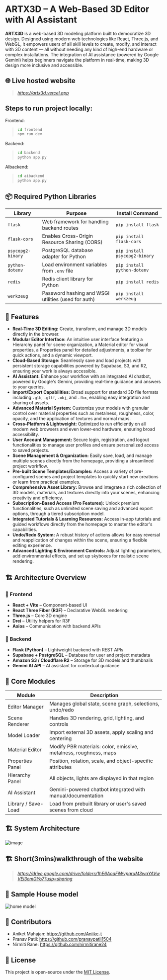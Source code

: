 #  ARTX3D – A Web-Based 3D Editor with AI Assistant

**ARTX3D** is a web-based 3D modeling platform built to democratize 3D design. Designed using modern web technologies like React, Three.js, and WebGL, it empowers users of all skill levels to create, modify, and interact with 3D content — all without needing any kind of high-end hardware or complex installations. The integration of AI assistance (powered by Google Gemini) helps beginners navigate the platform in real-time, making 3D design more inclusive and accessible.

## 🌐 Live hosted website
> _https://artx3d.vercel.app_


## Steps to run project locally:
Frontend:
> ```bash
> cd frontend
> npm run dev
> ```

Backend:
> ```bash
> cd backend
> python app.py
> ```

AIbackend:
> ```bash
> cd aibackend
> python app.py
> ```


## 📦 Required Python Libraries

| Library            | Purpose                                                | Install Command                        |
|--------------------|--------------------------------------------------------|----------------------------------------|
| `flask`            | Web framework for handling backend routes              | `pip install flask`                    |
| `flask-cors`       | Enables Cross-Origin Resource Sharing (CORS)           | `pip install flask-cors`              |
| `psycopg2-binary`  | PostgreSQL database adapter for Python                 | `pip install psycopg2-binary`         |
| `python-dotenv`    | Load environment variables from `.env` file            | `pip install python-dotenv`           |
| `redis`            | Redis client library for Python                        | `pip install redis`                   |
| `werkzeug`         | Password hashing and WSGI utilities (used for auth)   | `pip install werkzeug`                |


## 🚀 Features

-   **Real-Time 3D Editing:** Create, transform, and manage 3D models directly in the browser.
-   **Modular Editor Interface:** An intuitive user interface featuring a Hierarchy panel for scene organization, a Material editor for visual properties, a Properties panel for detailed adjustments, a toolbar for quick actions, and a dynamic viewport.
-   **Cloud-Based Storage:** Seamlessly save and load projects with persistent storage capabilities powered by Supabase, S3, and R2, ensuring your work is always accessible.
-   **AI Assistant:** Enhance your workflow with an integrated AI chatbot, powered by Google's Gemini, providing real-time guidance and answers to your queries.
-   **Import/Export Capabilities:** Broad support for standard 3D file formats including `.glb`, `.gltf`, `.obj`, and `.fbx`, enabling easy integration and sharing of assets.
-   **Advanced Material System:** Customize your models with granular control over material properties such as metalness, roughness, color, opacity, and the application of textures and normal maps.
-   **Cross-Platform & Lightweight:** Optimized to run efficiently on all modern web browsers and even lower-end hardware, ensuring broad accessibility.
-   **User Account Management:** Secure login, registration, and logout functionalities to manage user profiles and ensure personalized access to saved projects.
-   **Scene Management & Organization:** Easily save, load, and manage multiple scenes directly from the homepage, providing a streamlined project workflow.
-   **Pre-built Scene Templates/Examples:** Access a variety of pre-configured scenes and project templates to quickly start new creations or learn from practical examples.
-   **Comprehensive Asset Library:** Browse and integrate a rich collection of 3D models, materials, and textures directly into your scenes, enhancing creativity and efficiency.
-   **Subscription-Based Access (Pro Features):** Unlock premium functionalities, such as unlimited scene saving and advanced export options, through a tiered subscription model.
-   **Integrated Tutorials & Learning Resources:** Access in-app tutorials and guided workflows directly from the homepage to master the editor's capabilities.
-   **Undo/Redo System:** A robust history of actions allows for easy reversal and reapplication of changes within the scene, ensuring a flexible editing experience.
-   **Advanced Lighting & Environment Controls:** Adjust lighting parameters, add environmental effects, and set up skyboxes for realistic scene rendering.


## 🏗️ Architecture Overview

### 🔷 Frontend

- **React + Vite** – Component-based UI
- **React Three Fiber (R3F)** – Declarative WebGL rendering
- **Three.js** – Core 3D engine
- **Drei** – Utility helpers for R3F
- **Axios** – Communication with backend APIs

### 🔶 Backend

- **Flask (Python)** – Lightweight backend with REST APIs
- **Supabase + PostgreSQL** – Database for user and project metadata
- **Amazon S3 / Cloudflare R2** – Storage for 3D models and thumbnails
- **Gemini AI API** – AI assistant for contextual guidance


## 🧱 Core Modules

| Module              | Description                                                                 |
|---------------------|-----------------------------------------------------------------------------|
| Editor Manager       | Manages global state, scene graph, selections, undo/redo                   |
| Scene Renderer       | Handles 3D rendering, grid, lighting, and controls                         |
| Model Loader         | Import external 3D assets, apply scaling and centering                     |
| Material Editor      | Modify PBR materials: color, emissive, metalness, roughness, maps          |
| Properties Panel     | Position, rotation, scale, and object-specific attributes                  |
| Hierarchy Panel      | All objects, lights are displayed in that region                                       |
| AI Assistant         | Gemini-powered chatbot integrated with manual/documentation                |
| Library / Save-Load  | Load from prebuilt library or user's saved scenes from cloud               |


## 🏗️ System Architecture
![image](https://github.com/user-attachments/assets/3b9198fd-f39c-4ad4-b65a-ef1387dafabe)


## 🏗️ Short(3mins)walkthrough of the website
> _https://drive.google.com/drive/folders/1hE6AoaFiWvpqruM3wqYAVwVEl3omGYo7?usp=sharing_


## 🏡 Sample House model
![home model](https://github.com/user-attachments/assets/825a5469-ef49-4eb1-a3a9-3c06c9ad31ab)


## 🤝 Contributors
- Aniket Mahajan: https://github.com/Aniike-t
- Pranav Patil: https://github.com/pranavpatil1504
- Nirmiti Rane: https://github.com/nirmitirane24


## 📄 License
This project is open-source under the [MIT License](LICENSE).
